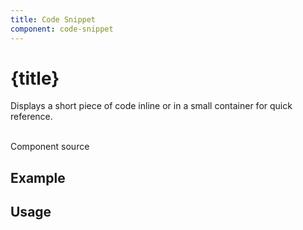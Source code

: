 ```yaml
---
title: Code Snippet
component: code-snippet
---
```


<script lang='ts'>
    import {examples} from './examples.ts'
    import {CodePreview} from '$lib/components/tzezars-enhancements/code-preview'
    import {CodeBlock} from '$lib/components/tzezars-enhancements/code-block'
    import {Link} from '$lib/components/tzezars-enhancements/link'
    import {createGitHubLink} from '$lib/utils'
</script>

# {title}

Displays a short piece of code inline or in a small container for quick reference.

<br/>

<Link href={createGitHubLink(component)}>Component source</Link>

## Example

<CodePreview code={examples.example.code} class="">
<examples.example.component />
</CodePreview>

## Usage

<CodeBlock code={examples.usage.code} lang='svelte'/>